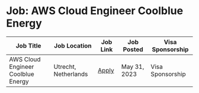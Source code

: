 # Job: AWS Cloud Engineer Coolblue Energy

| Job Title | Job Location | Job Link | Job Posted | Visa Sponsorship |
| --- | --- | --- | --- | --- |
| AWS Cloud Engineer Coolblue Energy | Utrecht, Netherlands | [Apply](https://www.careersatcoolblue.com/vacancies/aws-cloud-engineer-coolblue-energy/) | May 31, 2023 | Visa Sponsorship |

